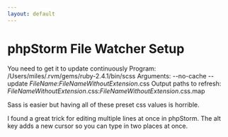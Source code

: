 ```yaml
---
layout: default
---
```


# phpStorm File Watcher Setup
You need to get it to update continuously
Program: /Users/miles/.rvm/gems/ruby-2.4.1/bin/scss
Arguments: --no-cache --update $FileName$:$FileNameWithoutExtension$.css
Output paths to refresh: $FileNameWithoutExtension$.css:$FileNameWithoutExtension$.css.map

Sass is easier but having all of these preset css values is horrible.

I found a great trick for editing multiple lines at once in phpStorm.
The alt key adds a new cursor so you can type in two places at once.
